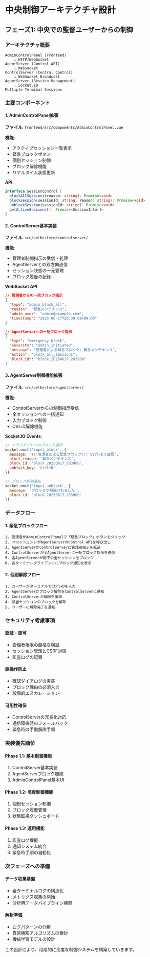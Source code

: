 # 中央制御アーキテクチャ設計

## フェーズ1: 中央での監督ユーザーからの制御

### アーキテクチャ概要
```
AdminControlPanel (Frontend) 
    ↓ HTTP/WebSocket
AgentServer (Control API)
    ↓ WebSocket
ControlServer (Central Control)
    ↓ WebSocket Broadcast
AgentServer (Session Management)
    ↓ Socket.IO
Multiple Terminal Sessions
```

### 主要コンポーネント

#### 1. AdminControlPanel拡張
**ファイル**: `frontend/src/components/AdminControlPanel.vue`

**機能**:
- アクティブセッション一覧表示
- 緊急ブロックボタン
- 個別セッション制御
- ブロック解除機能
- リアルタイム状態更新

**API**:
```typescript
interface SessionControl {
  blockAllSessions(reason: string): Promise<void>
  blockSession(sessionId: string, reason: string): Promise<void>
  unblockSession(sessionId: string): Promise<void>
  getActiveSessions(): Promise<SessionInfo[]>
}
```

#### 2. ControlServer基本実装
**ファイル**: `src/aetherterm/controlserver/`

**機能**:
- 管理者制御指示の受信・処理
- AgentServerとの双方向通信
- セッション状態の一元管理
- ブロック履歴の記録

**WebSocket API**:
```json
// 管理者からの一括ブロック指示
{
  "type": "admin_block_all",
  "reason": "緊急メンテナンス",
  "admin_user": "admin@example.com",
  "timestamp": "2025-06-17T20:39:00+09:00"
}

// AgentServerへの一括ブロック指示
{
  "type": "emergency_block",
  "severity": "admin_initiated",
  "message": "管理者による緊急ブロック: 緊急メンテナンス",
  "action": "block_all_sessions",
  "block_id": "block_20250617_203900"
}
```

#### 3. AgentServer制御機能拡張
**ファイル**: `src/aetherterm/agentserver/`

**機能**:
- ControlServerからの制御指示受信
- 全セッションへの一括通知
- 入力ブロック制御
- Ctrl+D解除機能

**Socket.IO Events**:
```javascript
// クライアントへのブロック通知
socket.emit('input_block', {
  message: '!!!管理者による緊急ブロック!!! Ctrl+Dで確認',
  block_reason: '緊急メンテナンス',
  block_id: 'block_20250617_203900',
  unblock_key: 'Ctrl+D'
})

// ブロック解除通知
socket.emit('input_unblock', {
  message: 'ブロックが解除されました',
  block_id: 'block_20250617_203900'
})
```

### データフロー

#### 1. 緊急ブロックフロー
```
1. 管理者がAdminControlPanelで「緊急ブロック」ボタンをクリック
2. フロントエンドがAgentServerのControl APIを呼び出し
3. AgentServerがControlServerに管理者指示を転送
4. ControlServerが全AgentServerに一括ブロック指示を送信
5. 各AgentServerが配下の全セッションをブロック
6. 各ターミナルクライアントにブロック通知を表示
```

#### 2. 個別解除フロー
```
1. ユーザーがターミナルでCtrl+Dを入力
2. AgentServerがブロック解除をControlServerに通知
3. ControlServerが解除を承認
4. 該当セッションのブロックを解除
5. ユーザーに解除完了を通知
```

### セキュリティ考慮事項

#### 認証・認可
- 管理者権限の厳格な検証
- セッション管理とCSRF対策
- 監査ログの記録

#### 誤操作防止
- 確認ダイアログの実装
- ブロック理由の必須入力
- 段階的エスカレーション

#### 可用性確保
- ControlServerの冗長化対応
- 通信障害時のフォールバック
- 緊急時の手動解除手順

### 実装優先順位

#### Phase 1.1: 基本制御機能
1. ControlServer基本実装
2. AgentServerブロック機能
3. AdminControlPanel基本UI

#### Phase 1.2: 高度制御機能
1. 個別セッション制御
2. ブロック履歴管理
3. 状態監視ダッシュボード

#### Phase 1.3: 運用機能
1. 監査ログ機能
2. 通知システム統合
3. 緊急時手順の自動化

### 次フェーズへの準備

#### データ収集基盤
- 全ターミナルログの構造化
- メトリクス収集の開始
- 分析用データパイプライン構築

#### 解析準備
- ログパターンの分類
- 異常検知アルゴリズムの検討
- 機械学習モデルの設計

この設計により、段階的に高度な制御システムを構築していきます。